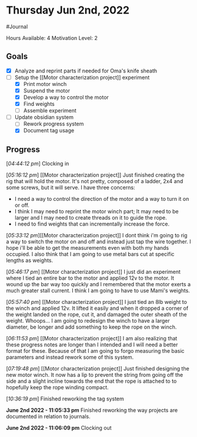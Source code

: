 # Thursday Jun 2nd, 2022
#Journal

Hours Available: 4
Motivation Level: 2

## Goals
- [x] Analyze and reprint parts if needed for Oma's knife sheath
- [ ] Setup the [[Motor characterization project]] experiment
	- [x] Print motor winch
	- [x] Suspend the motor
	- [x] Develop a way to control the motor
	- [x] Find weights
	- [ ] Assemble experiment
- [ ] Update obsidian system
	- [ ] Rework progress system
	- [x] Document tag usage

## Progress
\[*04:44:12 pm*\] Clocking in

\[*05:16:12 pm*\] [[Motor characterization project]] Just finished creating the rig that will hold the motor. It's not pretty, composed of a ladder, 2x4 and some screws, but it will serve. I have three concerns:
- I need a way to control the direction of the motor and a way to turn it on or off. 
- I think I may need to reprint the motor winch part; It may need to be larger and I may need to create threads on it to guide the rope. 
- I need to find weights that can incrementally increase the force.

\[*05:33:12 pm*\][[Motor characterization project]]  I dont think i'm going to rig a way to switch the motor on and off and instead just tap the wire together. I hope i'll be able to get the measurements even with both my hands occupied. I also think that I am going to use metal bars cut at specific lengths as weights. 

\[*05:46:17 pm*\] [[Motor characterization project]] I just did an experiment where I tied an entire bar to the motor and applied 12v to the motor. It wound up the bar way too quickly and I remembered that the motor exerts a much greater stall current. I think I am going to have to use Mami's weights.

\[*05:57:40 pm*\] [[Motor characterization project]] I just tied an 8lb weight to the winch and applied 12v. It lifted it easily and when it dropped a corner of the weight landed on the rope, cut it, and damaged the outer sheath of the weight. Whoops... I am going to redesign the winch to have a larger diameter, be longer and add something to keep the rope on the winch.

\[*06:11:53 pm*\] [[Motor characterization project]] I am also realizing that these progress notes are longer than I intended and I will need a better format for these. Because of that I am going to forgo measuring the basic parameters and instead rework some of this system.

\[*07:19:48 pm*\] [[Motor characterization project]] Just finished designing the new motor winch. It now has a lip to prevent the string from going off the side and a slight incline towards the end that the rope is attached to to hopefully keep the rope winding compact.

\[*10:36:19 pm*\] Finished reworking the tag system

**June 2nd 2022 - 11:05:33 pm** 
Finished reworking the way projects are documented in relation to journals.

**June 2nd 2022 - 11:06:09 pm** 
Clocking out